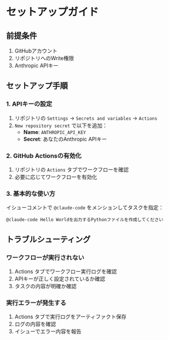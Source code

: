 # セットアップガイド

## 前提条件

1. GitHubアカウント
2. リポジトリへのWrite権限
3. Anthropic APIキー

## セットアップ手順

### 1. APIキーの設定

1. リポジトリの `Settings` → `Secrets and variables` → `Actions`
2. `New repository secret` で以下を追加：
   - **Name**: `ANTHROPIC_API_KEY`
   - **Secret**: あなたのAnthropic APIキー

### 2. GitHub Actionsの有効化

1. リポジトリの `Actions` タブでワークフローを確認
2. 必要に応じてワークフローを有効化

### 3. 基本的な使い方

イシューコメントで `@claude-code` をメンションしてタスクを指定：

```
@claude-code Hello Worldを出力するPythonファイルを作成してください
```

## トラブルシューティング

### ワークフローが実行されない
1. Actions タブでワークフロー実行ログを確認
2. APIキーが正しく設定されているか確認
3. タスクの内容が明確か確認

### 実行エラーが発生する
1. Actions タブで実行ログをアーティファクト保存
2. ログの内容を確認
3. イシューでエラー内容を報告
